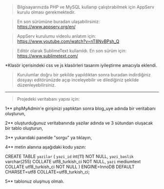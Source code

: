 >Bilgisayarınızda PHP ve MySQL kullanıp çalıştırabilmek için AppServ kurulu olması gerekmektedir.

>En son sürümüne buradan ulaşabilirsiniz:
> https://www.appserv.org/en/

>AppServ kurulumu videolu anlatım için:
> https://www.youtube.com/watch?v=nT8NvBPsh_Q

>Editör olarak SublimeText kullanıldı.
En son sürüm için:
> https://www.sublimetext.com/


*Klasör içerisindeki css ve js klasörleri tasarım iyileştirme amacıyla eklendi.


>Kurulumlar doğru bir şekilde yapıldıktan sonra buradan indirdiğiniz dosyayı editörünüzde açıp inceleyebilir ve dilediğiniz şekilde düzenleyebilirsiniz.

-------------------------------------------------------------------------------------------------------------------------------------

>Projedeki veritabanı yapısı için:

1** phpMyAdmin'e girişinizi yaptıktan sonra blog_uye adında bir veritabanı oluşturun,

2** oluşturduğunuz veritabanında yazilar adında ve 3 sütundan oluşacak bir tablo oluşturun,

3** yukarıdaki panelde "sorgu" ya tıklayın,

4** metin alanına aşağıdaki kodu yazın:

CREATE TABLE `yazilar` (
  `yazi_id` int(11) NOT NULL,
  `yazi_baslik` varchar(255) COLLATE utf8_turkish_ci NOT NULL,
  `yazi` mediumtext COLLATE utf8_turkish_ci NOT NULL
) ENGINE=InnoDB DEFAULT CHARSET=utf8 COLLATE=utf8_turkish_ci;

5** tablonuz oluşmuş olmalı.
